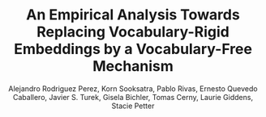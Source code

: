 ---
paperId: 10
author: Alejandro Rodriguez Perez, Korn Sooksatra, Pablo Rivas, Ernesto Quevedo Caballero, Javier S. Turek, Gisela Bichler, Tomas Cerny, Laurie Giddens, Stacie Petter
publicationauthor: Rodriguez Perez, A. et al.
title: An Empirical Analysis Towards Replacing Vocabulary-Rigid Embeddings by a Vocabulary-Free Mechanism
pdf: Alejandro_Rodriguez.pdf
poster: Alejandro_Rodriguez.png
alt: --
type: Poster
topic: General Machine Learning
subtopic: Deep Learning
link: https://research.latinxinai.org/papers/icml/2023/pdf/Alejandro_Rodriguez.pdf
conference: icml
year: 2023
tags: icml-2023
location: Honolulu, Hawaii
---